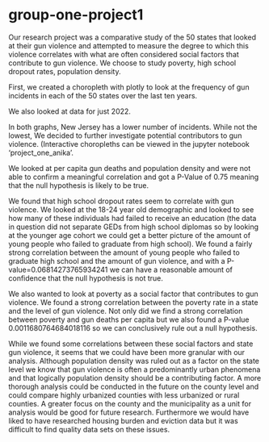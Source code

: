 # group-one-project1

Our research project was a comparative study of the 50 states that looked at their gun violence and attempted to measure the degree to which this violence correlates with what are often considered social factors that contribute to gun violence. We choose to study poverty, high school dropout rates, population density.

First, we created a choropleth with plotly to look at the frequency of gun incidents in each of the 50 states over the last ten years.



We also looked at data for just 2022. 


In both graphs, New Jersey has a lower number of incidents. While not the lowest, 
We decided to further investigate potential contributors to gun violence.
(Interactive choropleths can be viewed in the jupyter notebook ‘project_one_anika’.

We looked at per capita gun deaths and population density and were not able to confirm a meaningful correlation and got a P-Value of 0.75 meaning that the null hypothesis is likely to be true.


We found that high school dropout rates seem to correlate with gun violence. We looked at the 18-24 year old demographic and looked to see how many of these individuals had failed to receive an education (the data in question did not separate GEDs from high school diplomas so by looking at the younger age cohort we could get a better picture of the amount of young people who failed to graduate from high school). We found a fairly strong correlation between the amount of young people who failed to graduate high school and the amount of gun violence, and with a P-value=0.06814273765934241 we can have a reasonable amount of confidence that the null hypothesis is not true.



We also wanted to look at poverty as a social factor that contributes to gun violence. We found a strong correlation between the poverty rate in a state and the level of gun violence. Not only did we find a strong correlation between poverty and gun deaths per capita but we also found a P-value 0.0011680764684018116 so we can conclusively rule out a null hypothesis.



While we found some correlations between these social factors and state gun violence, it seems that we could have been more granular with our analysis. Although population density was ruled out as a factor on the state level we know that gun violence is often a predominantly urban phenomena and that logically population density should be a contributing factor. A more thorough analysis could be conducted in the future on the county level and could compare highly urbanized counties with less urbanized or rural counties. A greater focus on the county and the municipality as a unit for analysis would be good for future research. Furthermore we would have liked to have researched housing burden and eviction data but it was difficult to find quality data sets on these issues.
